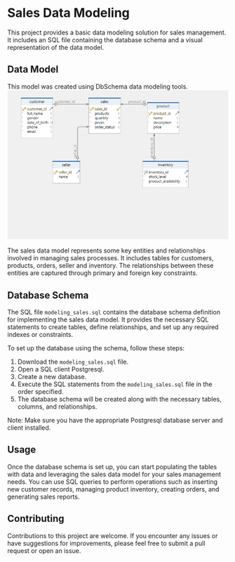 # Sales Data Modeling

This project provides a basic data modeling solution for sales management. It includes an SQL file containing the database schema and a visual representation of the data model.

## Data Model
This model was created using DbSchema data modeling tools.
![Sales Data Model](/sales_model.png)

The sales data model represents some key entities and relationships involved in managing sales processes. It includes tables for customers, products, orders, seller and inventory. The relationships between these entities are captured through primary and foreign key constraints.

## Database Schema

The SQL file `modeling_sales.sql` contains the database schema definition for implementing the sales data model. It provides the necessary SQL statements to create tables, define relationships, and set up any required indexes or constraints.

To set up the database using the schema, follow these steps:

1. Download the `modeling_sales.sql` file.
2. Open a SQL client Postgresql.
3. Create a new database.
4. Execute the SQL statements from the `modeling_sales.sql` file in the order specified.
5. The database schema will be created along with the necessary tables, columns, and relationships.

Note: Make sure you have the appropriate Postgresql database server and client installed.

## Usage

Once the database schema is set up, you can start populating the tables with data and leveraging the sales data model for your sales management needs. You can use SQL queries to perform operations such as inserting new customer records, managing product inventory, creating orders, and generating sales reports.

## Contributing

Contributions to this project are welcome. If you encounter any issues or have suggestions for improvements, please feel free to submit a pull request or open an issue.



